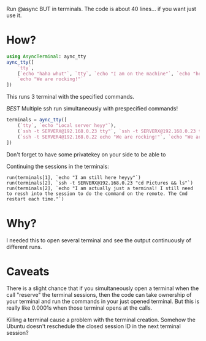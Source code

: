 Run @async BUT in terminals. 
The code is about 40 lines... if you want just use it.

# How?
```julia
using AsyncTerminal: aync_tty
aync_tty([
	`tty`,
	[`echo "haha whut"`, `tty`, `echo "I am on the machine"`, `echo "hell"`], 
	`echo "We are rocking!"`
])
```
This runs 3 terminal with the specified commands.

*BEST*
Multiple ssh run simultaneously with prespecified commands!
```julia
terminals = aync_tty([
	(`tty`, `echo "Local server heyy"`),
	(`ssh -t SERVERX@192.168.0.23 tty"`, `ssh -t SERVERX@192.168.0.23 tty`, `ssh -t SERVERX@192.168.0.23 echo "I am on the machine"`), 
	(`ssh -t SERVER4@192.168.0.22 echo "We are rocking!"`, `echo "We are rocking!"`)
])
```
Don't forget to have some privatekey on your side to be able to 

Continuing the sessions in the terminals:
```
run(terminals[1], `echo "I am still here heyyy"`)
run(terminals[2], `ssh -t SERVERX@192.168.0.23 "cd Pictures && ls"`)
run(terminals[2], `echo "I am actually just a terminal! I still need to ressh into the session to do the command on the remote. The Cmd restart each time."`)
```


# Why?
I needed this to open several terminal and see the output continuously of different runs. 

# Caveats
There is a slight chance that if you simultaneously open a terminal when the call "reserve" the terminal sessions, then the code can take ownership of your terminal and run the commands in your just opened terminal. But this is really like 0.0001s when those terminal opens at the calls. 

Killing a terminal cause a problem with the terminal creation. Somehow the Ubuntu doesn't reschedule the closed session ID in the next terminal session?
